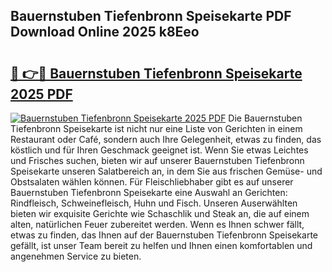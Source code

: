 ## Bauernstuben Tiefenbronn Speisekarte PDF Download Online 2025 k8Eeo

# <h2><a href="http://gc9jrqw.nevu.top/?p=Bauernstuben+Tiefenbronn+Speisekarte">🔗 👉🔴 Bauernstuben Tiefenbronn Speisekarte 2025 PDF</a></h2>

[![Bauernstuben Tiefenbronn Speisekarte 2025 PDF](https://i.imgur.com/dBaPXMq.png)](http://gc9jrqw.nevu.top/?p=Bauernstuben+Tiefenbronn+Speisekarte)
Die Bauernstuben Tiefenbronn Speisekarte ist nicht nur eine Liste von Gerichten in einem Restaurant oder Café, sondern auch Ihre Gelegenheit, etwas zu finden, das köstlich und für Ihren Geschmack geeignet ist. Wenn Sie etwas Leichtes und Frisches suchen, bieten wir auf unserer Bauernstuben Tiefenbronn Speisekarte unseren Salatbereich an, in dem Sie aus frischen Gemüse- und Obstsalaten wählen können. Für Fleischliebhaber gibt es auf unserer Bauernstuben Tiefenbronn Speisekarte eine Auswahl an Gerichten: Rindfleisch, Schweinefleisch, Huhn und Fisch. Unseren Auserwählten bieten wir exquisite Gerichte wie Schaschlik und Steak an, die auf einem alten, natürlichen Feuer zubereitet werden. Wenn es Ihnen schwer fällt, etwas zu finden, das Ihnen auf der Bauernstuben Tiefenbronn Speisekarte gefällt, ist unser Team bereit zu helfen und Ihnen einen komfortablen und angenehmen Service zu bieten.
